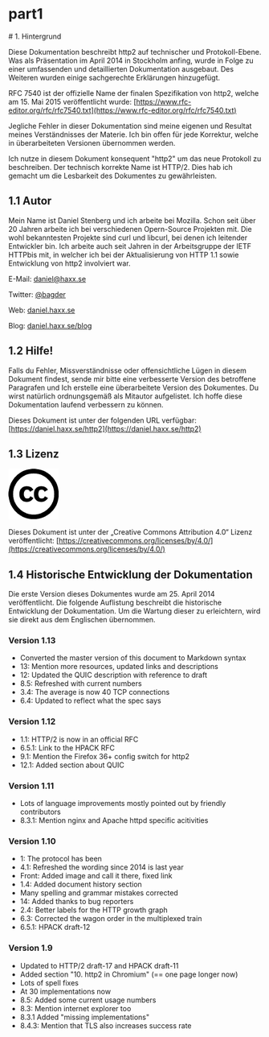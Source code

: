 # part1

\# 1. Hintergrund

Diese Dokumentation beschreibt http2 auf technischer und Protokoll-Ebene. Was als Präsentation im April 2014 in Stockholm anfing, wurde in Folge zu einer umfassenden und detaillierten Dokumentation ausgebaut. Des Weiteren wurden einige sachgerechte Erklärungen hinzugefügt.

RFC 7540 ist der offizielle Name der finalen Spezifikation von http2, welche am 15. Mai 2015 veröffentlicht wurde: [https://www.rfc-editor.org/rfc/rfc7540.txt](https://www.rfc-editor.org/rfc/rfc7540.txt)

Jegliche Fehler in dieser Dokumentation sind meine eigenen und Resultat meines Verständnisses der Materie. Ich bin offen für jede Korrektur, welche in überarbeiteten Versionen übernommen werden.

Ich nutze in diesem Dokument konsequent "http2" um das neue Protokoll zu beschreiben. Der technisch korrekte Name ist HTTP/2. Dies hab ich gemacht um die Lesbarkeit des Dokumentes zu gewährleisten.

## 1.1 Autor

Mein Name ist Daniel Stenberg und ich arbeite bei Mozilla. Schon seit über 20 Jahren arbeite ich bei verschiedenen Opern-Source Projekten mit. Die wohl bekanntesten Projekte sind curl und libcurl, bei denen ich leitender Entwickler bin. Ich arbeite auch seit Jahren in der Arbeitsgruppe der IETF HTTPbis mit, in welcher ich bei der Aktualisierung von HTTP 1.1 sowie Entwicklung von http2 involviert war.

E-Mail: daniel@haxx.se

Twitter: [@bagder](https://twitter.com/bagder)

Web: [daniel.haxx.se](https://daniel.haxx.se/)

Blog: [daniel.haxx.se/blog](https://daniel.haxx.se/blog/)

## 1.2 Hilfe!

Falls du Fehler, Missverständnisse oder offensichtliche Lügen in diesem Dokument findest, sende mir bitte eine verbesserte Version des betroffene Paragrafen und Ich erstelle eine überarbeitete Version des Dokumentes. Du wirst natürlich ordnungsgemäß als Mitautor aufgelistet. Ich hoffe diese Dokumentation laufend verbessern zu können.

Dieses Dokument ist unter der folgenden URL verfügbar: [https://daniel.haxx.se/http2](https://daniel.haxx.se/http2)

## 1.3 Lizenz

![](https://raw.githubusercontent.com/bagder/http2-explained/master/images/creative-commons.png)

Dieses Dokument ist unter der „Creative Commons Attribution 4.0“ Lizenz veröffentlicht: [https://creativecommons.org/licenses/by/4.0/](https://creativecommons.org/licenses/by/4.0/)

## 1.4 Historische Entwicklung der Dokumentation

Die erste Version dieses Dokumentes wurde am 25. April 2014 veröffentlicht. Die folgende Auflistung beschreibt die historische Entwicklung der Dokumentation. Um die Wartung dieser zu erleichtern, wird sie direkt aus dem Englischen übernommen.

### Version 1.13

* Converted the master version of this document to Markdown syntax
* 13: Mention more resources, updated links and descriptions 
* 12: Updated the QUIC description with reference to draft 
* 8.5: Refreshed with current numbers 
* 3.4: The average is now 40 TCP connections 
* 6.4: Updated to reflect what the spec says 

### Version 1.12

* 1.1: HTTP/2 is now in an official RFC 
* 6.5.1: Link to the HPACK RFC 
* 9.1: Mention the Firefox 36+ config switch for http2 
* 12.1: Added section about QUIC 

### Version 1.11

* Lots of language improvements mostly pointed out by friendly contributors 
* 8.3.1: Mention nginx and Apache httpd specific acitivities 

### Version 1.10

* 1: The protocol has been 
* 4.1: Refreshed the wording since 2014 is last year 
* Front: Added image and call it there, fixed link 
* 1.4: Added document history section 
* Many spelling and grammar mistakes corrected 
* 14: Added thanks to bug reporters 
* 2.4: Better labels for the HTTP growth graph 
* 6.3: Corrected the wagon order in the multiplexed train 
* 6.5.1: HPACK draft-12 

### Version 1.9

* Updated to HTTP/2 draft-17 and HPACK draft-11  
* Added section "10. http2 in Chromium" \(== one page longer now\)  
* Lots of spell fixes  
* At 30 implementations now  
* 8.5: Added some current usage numbers  
* 8.3: Mention internet explorer too  
* 8.3.1 Added "missing implementations"  
* 8.4.3: Mention that TLS also increases success rate

